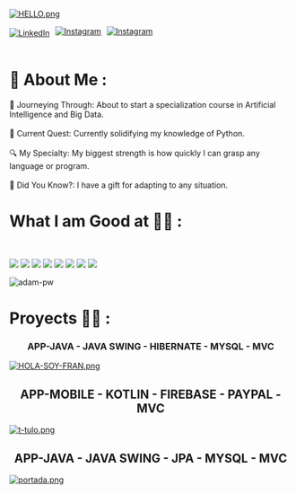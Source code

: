 
[![HELLO.png](https://i.postimg.cc/v8fbGt3v/HELLO.png)](https://postimg.cc/BtSdgHW8)

<div style="display: flex; align-items: center; gap: 10px;">
  <a href="https://www.linkedin.com/in/franciscojaviergarciaconesa/" target="_blank">
    <img src="https://img.shields.io/badge/-LinkedIn-039BE5?style=for-the-badge&logo=Linkedin&logoColor=white" alt="LinkedIn" />
  </a>
  
  <a href="https://www.instagram.com/frangarcia_efs/" target="_blank">
    <img src="https://img.shields.io/badge/instagram-%ff5851db.svg?color=C13584&style=for-the-badge&logo=instagram&logoColor=white" alt="Instagram" style="margin-bottom: 5px;" />
  </a>

  <a href="https://www.tiktok.com/@frank_efese" target="_blank">
    <img src="https://img.shields.io/badge/tiktok-%ff5851db.svg?color=black&style=for-the-badge&logo=tiktok&logoColor=white" alt="Instagram" style="margin-bottom: 5px;" />
  </a>
</div>

<br>

# 💫 About Me :
🚀 Journeying Through: About to start a specialization course in Artificial Intelligence and Big Data.<br><br>
📘 Current Quest: Currently solidifying my knowledge of Python.<br><br>
🔍 My Specialty: My biggest strength is how quickly I can grasp any language or program.<br><br>
🌟 Did You Know?: I have a gift for adapting to any situation.



# What I am Good at 🧑‍💻 :

<br>

<img src="https://img.icons8.com/color/48/000000/java-coffee-cup-logo--v1.png"/> <img src="https://img.icons8.com/?size=50&id=13441&format=png&color=000000"/> <img src="https://img.icons8.com/?size=50&id=ZoxjA0jZDdFZ&format=png&color=000000"/>
<img src="https://img.icons8.com/color/48/000000/mysql-logo.png"/> <img src="https://img.icons8.com/color/48/000000/firebase.png"/>
<img src="https://img.icons8.com/color/48/000000/html-5--v1.png"/> <img src="https://img.icons8.com/color/48/000000/css3.png"/>  <img src="https://img.icons8.com/color/48/000000/javascript--v1.png"/> 

<img
src="https://github-readme-stats.vercel.app/api/top-langs?username=FrankEfese&exclude_repo=PPL_A_2022_10,PBP_Mini_Project&show_icons=true&locale=en&bg_color=0d1117&text_color=ffffff&layout=compact"
alt="adam-pw"
bg_color=#808080/>
<br>

# Proyects 🧑‍💻 :

### <div align="center"> APP-JAVA - JAVA SWING - HIBERNATE - MYSQL - MVC </div>

[![HOLA-SOY-FRAN.png](https://i.postimg.cc/1zF33sYY/HOLA-SOY-FRAN.png)](https://postimg.cc/LqHpyKSz)

## <div align="center">APP-MOBILE - KOTLIN - FIREBASE - PAYPAL - MVC</div>

[![t-tulo.png](https://i.postimg.cc/t47wXwzS/t-tulo.png)](https://postimg.cc/jD0Zc8mP)

## <div align="center"> APP-JAVA - JAVA SWING - JPA - MYSQL - MVC </div>

[![portada.png](https://i.postimg.cc/vB9PG24G/portada.png)](https://postimg.cc/mzL3ww3n)





